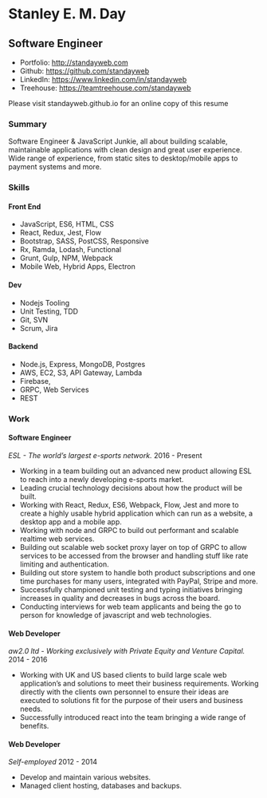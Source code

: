 # Stanley E. M. Day
## Software Engineer

* Portfolio: http://standayweb.com
* Github: https://github.com/standayweb
* LinkedIn: https://www.linkedin.com/in/standayweb
* Treehouse: https://teamtreehouse.com/standayweb

Please visit standayweb.github.io for an online copy of this resume

### Summary
Software Engineer & JavaScript Junkie, all about building scalable, maintainable applications with clean design and great user experience. Wide range of experience, from static sites to desktop/mobile apps to payment systems and more.

### Skills

#### Front End
* JavaScript, ES6, HTML, CSS
* React, Redux, Jest, Flow
* Bootstrap, SASS, PostCSS, Responsive
* Rx, Ramda, Lodash, Functional
* Grunt, Gulp, NPM, Webpack
* Mobile Web, Hybrid Apps, Electron

#### Dev
* Nodejs Tooling
* Unit Testing, TDD
* Git, SVN
* Scrum, Jira

#### Backend
* Node.js, Express, MongoDB, Postgres
* AWS, EC2, S3, API Gateway, Lambda
* Firebase,
* GRPC, Web Services
* REST

### Work
#### Software Engineer
_ESL - The world’s largest e-sports network._
2016 - Present

* Working in a team building out an advanced new product allowing ESL to reach into a newly developing e-sports market.
* Leading crucial technology decisions about how the product will be built.
* Working with React, Redux, ES6, Webpack, Flow, Jest and more to create a highly usable hybrid application which can run as a website, a desktop app and a mobile app.
* Working with node and GRPC to build out performant and scalable realtime web services.
* Building out scalable web socket proxy layer on top of GRPC to allow services to be accessed from the browser and handling stuff like rate limiting and authentication.
* Building out store system to handle both product subscriptions and one time purchases for many users, integrated with PayPal, Stripe and more.
* Successfully championed unit testing and typing initiatives bringing increases in quality and decreases in bugs across the board.
* Conducting interviews for web team applicants and being the go to person for knowledge of javascript and web technologies.

#### Web Developer
_aw2.0 ltd - Working exclusively with Private Equity and Venture Capital._
2014 - 2016

* Working with UK and US based clients to build large scale web application’s and solutions to meet their business requirements. Working directly with the clients own personnel to ensure their ideas are executed to solutions fit for the purpose of their users and business needs.
* Successfully introduced react into the team bringing a wide range of benefits.

#### Web Developer
_Self-employed_
2012 - 2014

* Develop and maintain various websites.
* Managed client hosting, databases and backups.
